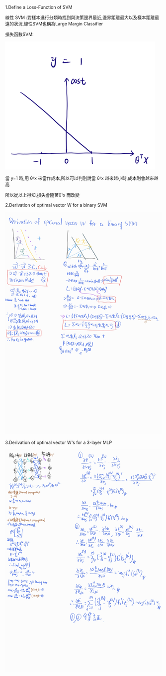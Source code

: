 1.Define a Loss-Function of SVM

線性 SVM :對樣本進行分類時找到與決策邊界最近,邊界距離最大以及樣本距離最遠的狀況,線性SVM也稱為Large Margin Classifier

損失函數SVM:

![image](https://github.com/ppallen/NKUST_HW/blob/read/HW_2/Loss.png)

當 y=1 時,用 θᵀx 來當作成本,所以可以判別說當 θᵀx 越來越小時,成本則會越來越高

所以從以上得知,損失會隨著θᵀx 而改變





2.Derivation of optimal vector W for a binary SVM

![image](https://github.com/ppallen/NKUST_HW/blob/read/HW_2/SVM.jpg)





3.Derivation of optimal vector W's for a 3-layer MLP





![image](https://github.com/ppallen/NKUST_HW/blob/read/HW_2/MLP%E6%8E%A8%E5%B0%8E.jpg)